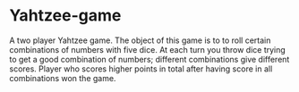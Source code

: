 # Yahtzee-game

A two player Yahtzee game. The object of this game is to  to roll certain combinations of numbers with five dice. 
At each turn you throw dice trying to get a good combination of numbers; 
different combinations give different scores. Player who scores higher points in total after having score in all 
combinations won the game.
